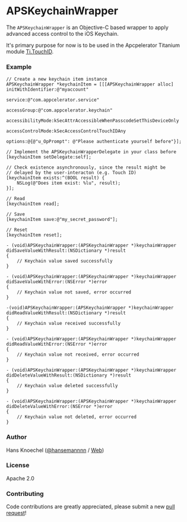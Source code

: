 # APSKeychainWrapper

The `APSKeychainWrapper` is an Objective-C based wrapper to apply advanced access control 
to the iOS Keychain.

It's primary purpose for now is to be used in the Apcpelerator Titanium module [Ti.TouchID](https://github.com/appcelerator-modules/ti.touchid).

### Example

```objc
// Create a new keychain item instance
APSKeychainWrapper *keychainItem = [[[APSKeychainWrapper alloc] initWithIdentifier:@"myaccount"
                                                                           service:@"com.appcelerator.service"
                                                                       accessGroup:@"com.appcelerator.keychain"
                                                                 accessibilityMode:kSecAttrAccessibleWhenPasscodeSetThisDeviceOnly
                                                                 accessControlMode:kSecAccessControlTouchIDAny
                                                                           options:@{@"u_OpPrompt": @"Please authenticate yourself before"}];

// Implement the APSKeychainWrapperDelegate in your class before
[keychainItem setDelegate:self];

// Check existence asynchronously, since the result might be
// delayed by the user-interacton (e.g. Touch ID)
[keychainItem exists:^(BOOL result) {
    NSLog(@"Does item exist: %lu", result);
}];

// Read
[keychainItem read];

// Save
[keychainItem save:@"my_secret_password"];

// Reset
[keychainItem reset];

- (void)APSKeychainWrapper:(APSKeychainWrapper *)keychainWrapper didSaveValueWithResult:(NSDictionary *)result
{
    // Keychain value saved successfully
}

- (void)APSKeychainWrapper:(APSKeychainWrapper *)keychainWrapper didSaveValueWithError:(NSError *)error
{
    // Keychain value not saved, error occurred
}

-(void)APSKeychainWrapper:(APSKeychainWrapper *)keychainWrapper didReadValueWithResult:(NSDictionary *)result
{
    // Keychain value received successfully
}

- (void)APSKeychainWrapper:(APSKeychainWrapper *)keychainWrapper didReadValueWithError:(NSError *)error
{
    // Keychain value not received, error occurred
}

- (void)APSKeychainWrapper:(APSKeychainWrapper *)keychainWrapper didDeleteValueWithResult:(NSDictionary *)result
{
    // Keychain value deleted successfully
}

- (void)APSKeychainWrapper:(APSKeychainWrapper *)keychainWrapper didDeleteValueWithError:(NSError *)error
{
    // Keychain value not deleted, error occurred
}
```


### Author
Hans Knoechel ([@hansemannnn](https://twitter.com/hansemannnn) / [Web](http://hans-knoechel.de))

### License
Apache 2.0

### Contributing
Code contributions are greatly appreciated, please submit a new [pull request](https://github.com/hansemannn/APSKeychainWrapper/pull/new/master)!
